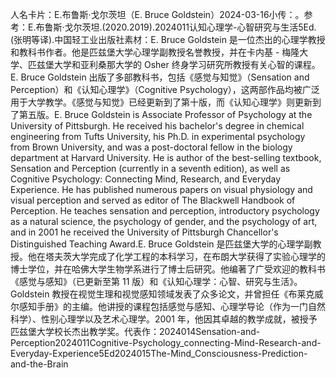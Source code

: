 

人名卡片：E.布鲁斯·戈尔茨坦（E. Bruce Goldstein）2024-03-16小传：。参考：E.布鲁斯·戈尔茨坦.(2020.2019).2024011认知心理学-心智研究与生活5Ed.(张明等译).中国轻工业出版社素材：E. Bruce Goldstein 是一位杰出的心理学教授和教科书作者。他是匹兹堡大学心理学副教授名誉教授，并在卡内基 - 梅隆大学、匹兹堡大学和亚利桑那大学的 Osher 终身学习研究所教授有关心智的课程。E. Bruce Goldstein 出版了多部教科书，包括《感觉与知觉》（Sensation and Perception）和《认知心理学》（Cognitive Psychology），这两部作品均被广泛用于大学教学。《感觉与知觉》已经更新到了第十版，而《认知心理学》则更新到了第五版。E. Bruce Goldstein is Associate Professor of Psychology at the University of Pittsburgh. He received his bachelor's degree in chemical engineering from Tufts University, his Ph.D. in experimental psychology from Brown University, and was a post-doctoral fellow in the biology department at Harvard University. He is author of the best-selling textbook, Sensation and Perception (currently in a seventh edition), as well as Cognitive Psychology: Connecting Mind, Research, and Everyday Experience. He has published numerous papers on visual physiology and visual perception and served as editor of The Blackwell Handbook of Perception. He teaches sensation and perception, introductory psychology as a natural science, the psychology of gender, and the psychology of art, and in 2001 he received the University of Pittsburgh Chancellor's Distinguished Teaching Award.E. Bruce Goldstein 是匹兹堡大学的心理学副教授。他在塔夫茨大学完成了化学工程的本科学习，在布朗大学获得了实验心理学的博士学位，并在哈佛大学生物学系进行了博士后研究。他编著了广受欢迎的教科书《感觉与感知》（已更新至第 11 版）和《认知心理学：心智、研究与生活》。Goldstein 教授在视觉生理和视觉感知领域发表了众多论文，并曾担任《布莱克威尔感知手册》的主编。他讲授的课程包括感觉与感知、心理学导论（作为一门自然科学）、性别心理学以及艺术心理学。2001 年，他因其卓越的教学成就，被授予匹兹堡大学校长杰出教学奖。代表作：2024014Sensation-and-Perception2024011Cognitive-Psychology_connecting-Mind-Research-and-Everyday-Experience5Ed2024015The-Mind_Consciousness-Prediction-and-the-Brain